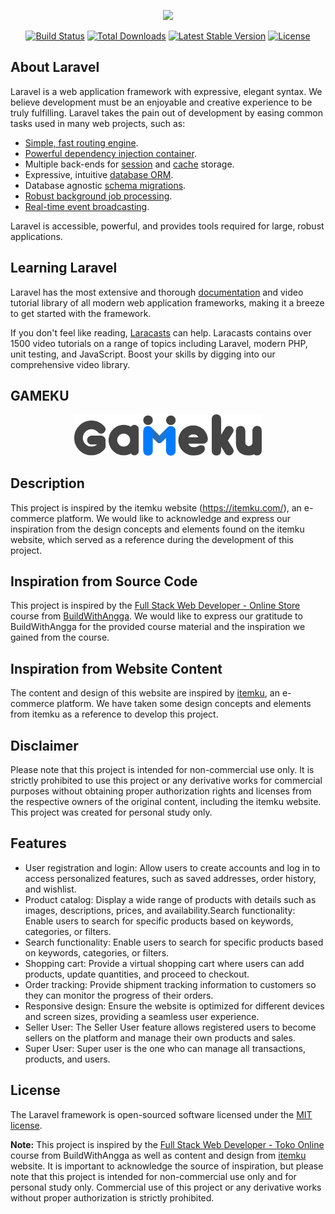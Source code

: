<p align="center"><a href="https://laravel.com" target="_blank"><img src="https://raw.githubusercontent.com/laravel/art/master/logo-lockup/5%20SVG/2%20CMYK/1%20Full%20Color/laravel-logolockup-cmyk-red.svg" width="400"></a></p>

<p align="center">
<a href="https://travis-ci.org/laravel/framework"><img src="https://travis-ci.org/laravel/framework.svg" alt="Build Status"></a>
<a href="https://packagist.org/packages/laravel/framework"><img src="https://img.shields.io/packagist/dt/laravel/framework" alt="Total Downloads"></a>
<a href="https://packagist.org/packages/laravel/framework"><img src="https://img.shields.io/packagist/v/laravel/framework" alt="Latest Stable Version"></a>
<a href="https://packagist.org/packages/laravel/framework"><img src="https://img.shields.io/packagist/l/laravel/framework" alt="License"></a>
</p>

## About Laravel

Laravel is a web application framework with expressive, elegant syntax. We believe development must be an enjoyable and creative experience to be truly fulfilling. Laravel takes the pain out of development by easing common tasks used in many web projects, such as:

- [Simple, fast routing engine](https://laravel.com/docs/routing).
- [Powerful dependency injection container](https://laravel.com/docs/container).
- Multiple back-ends for [session](https://laravel.com/docs/session) and [cache](https://laravel.com/docs/cache) storage.
- Expressive, intuitive [database ORM](https://laravel.com/docs/eloquent).
- Database agnostic [schema migrations](https://laravel.com/docs/migrations).
- [Robust background job processing](https://laravel.com/docs/queues).
- [Real-time event broadcasting](https://laravel.com/docs/broadcasting).

Laravel is accessible, powerful, and provides tools required for large, robust applications.

## Learning Laravel

Laravel has the most extensive and thorough [documentation](https://laravel.com/docs) and video tutorial library of all modern web application frameworks, making it a breeze to get started with the framework.

If you don't feel like reading, [Laracasts](https://laracasts.com) can help. Laracasts contains over 1500 video tutorials on a range of topics including Laravel, modern PHP, unit testing, and JavaScript. Boost your skills by digging into our comprehensive video library.

## GAMEKU
<p align="center">
<img src="public/images/gameku2.png" alt="Total Downloads" width="300px">
</p> 

## Description

This project is inspired by the itemku website (https://itemku.com/), an e-commerce platform. We would like to acknowledge and express our inspiration from the design concepts and elements found on the itemku website, which served as a reference during the development of this project.

## Inspiration from Source Code

This project is inspired by the [Full Stack Web Developer - Online Store](https://class.buildwithangga.com/kelas/full-stack-web-developer-toko-online) course from [BuildWithAngga](https://class.buildwithangga.com/). We would like to express our gratitude to BuildWithAngga for the provided course material and the inspiration we gained from the course.

## Inspiration from Website Content

The content and design of this website are inspired by [itemku](https://itemku.com/), an e-commerce platform. We have taken some design concepts and elements from itemku as a reference to develop this project.

## Disclaimer
Please note that this project is intended for non-commercial use only. It is strictly prohibited to use this project or any derivative works for commercial purposes without obtaining proper authorization rights and licenses from the respective owners of the original content, including the itemku website. This project was created for personal study only.
## Features

- User registration and login: Allow users to create accounts and log in to access personalized features, such as saved addresses, order history, and wishlist.
- Product catalog: Display a wide range of products with details such as images, descriptions, prices, and availability.Search functionality: Enable users to search for specific products based on keywords, categories, or filters.
- Search functionality: Enable users to search for specific products based on keywords, categories, or filters.
- Shopping cart: Provide a virtual shopping cart where users can add products, update quantities, and proceed to checkout.
- Order tracking: Provide shipment tracking information to customers so they can monitor the progress of their orders.
- Responsive design: Ensure the website is optimized for different devices and screen sizes, providing a seamless user experience.
- Seller User: The Seller User feature allows registered users to become sellers on the platform and manage their own products and sales.
- Super User: Super user is the one who can manage all transactions, products, and users.


## License

The Laravel framework is open-sourced software licensed under the [MIT license](https://opensource.org/licenses/MIT).

**Note:** This project is inspired by the [Full Stack Web Developer - Toko Online](https://class.buildwithangga.com/class/full-stack-web-developer-toko-online) course from BuildWithAngga as well as content and design from [itemku]( https://itemku.com/) website. It is important to acknowledge the source of inspiration, but please note that this project is intended for non-commercial use only and for personal study only. Commercial use of this project or any derivative works without proper authorization is strictly prohibited.
